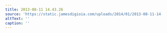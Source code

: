 ```yaml
---
title: 2013-08-11 14.43.26
source: 'https://static.jamesdigioia.com/uploads/2014/01/2013-08-11-14-43-26-scaled.jpg'
altText: ''
caption: ''
---
```


